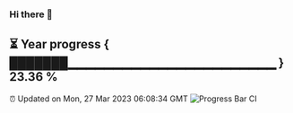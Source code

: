 ### Hi there 👋
⏳ Year progress { ███████▁▁▁▁▁▁▁▁▁▁▁▁▁▁▁▁▁▁▁▁▁▁▁ } 23.36 %
---
⏰ Updated on Mon, 27 Mar 2023 06:08:34 GMT
![Progress Bar CI](https://github.com/Moyi321/Moyi321/workflows/Progress%20Bar%20CI/badge.svg)
